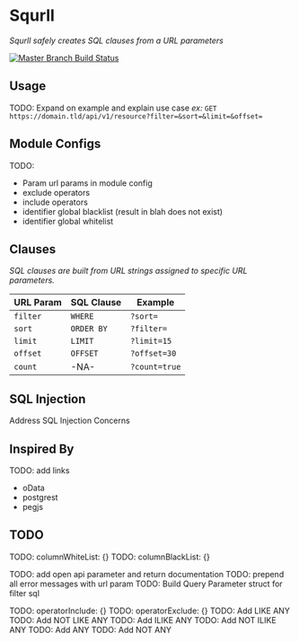 # Squrll

_Squrll safely creates SQL clauses from a URL parameters_

[![Master Branch Build Status](https://img.shields.io/travis/coryasilva/urlsql/master.svg?style=flat-square&label=master)](https://travis-ci.org/coryasilva/urlsql)

## Usage

TODO: Expand on example and explain use case
_ex:_ `GET https://domain.tld/api/v1/resource?filter=&sort=&limit=&offset=`

## Module Configs

TODO:

- Param url params in module config
- exclude operators
- include operators
- identifier global blacklist (result in blah does not exist)
- identifier global whitelist

## Clauses

_SQL clauses are built from URL strings assigned to specific URL parameters._

| URL Param | SQL Clause | Example |
| --- | --- | --- |
| `filter` | `WHERE` | `?sort=` |
| `sort` | `ORDER BY` | `?filter=` |
| `limit` | `LIMIT` | `?limit=15` |
| `offset` | `OFFSET` | `?offset=30` |
| `count` | -NA- | `?count=true` |

## SQL Injection

Address SQL Injection Concerns

## Inspired By

TODO: add links

- oData
- postgrest
- pegjs

## TODO

TODO: columnWhiteList: {}
TODO: columnBlackList: {}

TODO: add open api parameter and return documentation
TODO: prepend all error messages with url param
TODO: Build Query Parameter struct for filter sql

TODO: operatorInclude: {}
TODO: operatorExclude: {}
TODO: Add LIKE ANY
TODO: Add NOT LIKE ANY
TODO: Add ILIKE ANY
TODO: Add NOT ILIKE ANY
TODO: Add ANY
TODO: Add NOT ANY
